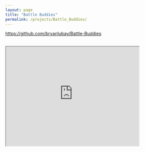 ```yaml
---
layout: page
title: "Battle Buddies"
permalink: /projects/Battle_Buddies/
---
```


<html>
  <head>
    <meta charset="utf-8">
    <meta http-equiv="X-UA-Compatible" content="IE=edge">
    <meta name="description" content="">
    <meta name="viewport" content="width=device-width, initial-scale=1">
    <link rel="stylesheet" href="../../styles.css">
  </head>

 <a href="https://github.com/bryanlubay/Battle-Buddies">https://github.com/bryanlubay/Battle-Buddies</a><br><br>

<iframe allowfullscreen="allowfullscreen" width="420" height="315"
src="https://www.youtube.com/embed/s3hwH7O5Z_c">
</iframe>

</html>